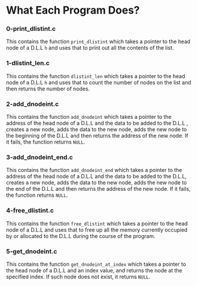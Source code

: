 # What Each Program Does?

### 0-print_dlistint.c
This contains the function `print_dlistint` which takes a pointer to the head node of a D.L.L `h` and uses that to print out all the contents of the list.

### 1-dlistint_len.c
This contains the function `dlistint_len` which takes a pointer to the head node of a D.L.L `h` and uses that to count the number of nodes on the list and then returns the number of nodes.

### 2-add_dnodeint.c
This contains the function `add_dnodeint` which takes a pointer to the address of the head node of a D.L.L and the data to be added to the D.L.L , creates a new node, adds the data to the new node, adds the new node to the beginning of the D.L.L and then returns the address of the new node. If it fails, the function returns `NULL`.

### 3-add_dnodeint_end.c
This contains the function `add_dnodeint_end` which takes a pointer to the address of the head node of a D.L.L and the data to be added to the D.L.L, creates a new node, adds the data to the new node, adds the new node to the end of the D.L.L and then returns the address of the new node. If it fails, the function returns `NULL`.

### 4-free_dlistint.c
This contains the function `free_dlistint` which takes a pointer to the head node of a D.L.L and uses that to free up all the memory currently occupied by or allocated to the D.L.L during the course of the program.

### 5-get_dnodeint.c
This contains the function `get_dnodeint_at_index` which takes a pointer to the head node of a D.L.L and an index value, and returns the node at the specified index. If such node does not exist, it returns `NULL`.

###   
